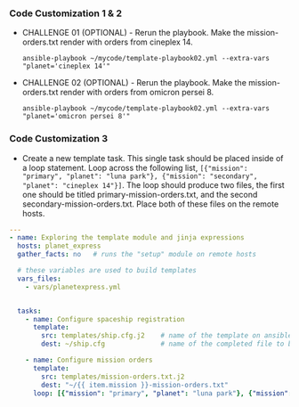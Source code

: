 ### Code Customization 1 & 2

- CHALLENGE 01 (OPTIONAL) - Rerun the playbook. Make the mission-orders.txt render with orders from cineplex 14.
    
    `ansible-playbook ~/mycode/template-playbook02.yml --extra-vars "planet='cineplex 14'"`
    
- CHALLENGE 02 (OPTIONAL) - Rerun the playbook. Make the mission-orders.txt render with orders from omicron persei 8.

    `ansible-playbook ~/mycode/template-playbook02.yml --extra-vars "planet='omicron persei 8'"`
    
### Code Customization 3

- Create a new template task. This single task should be placed inside of a loop statement. Loop across the following list, `[{"mission": "primary", "planet": "luna park"}, {"mission": "secondary", "planet": "cineplex 14"}]`. The loop should produce two files, the first one should be titled primary-mission-orders.txt, and the second secondary-mission-orders.txt. Place both of these files on the remote hosts.

```yaml
---
- name: Exploring the template module and jinja expressions
  hosts: planet_express
  gather_facts: no   # runs the "setup" module on remote hosts

  # these variables are used to build templates
  vars_files:
    - vars/planetexpress.yml


  tasks:
    - name: Configure spaceship registration
      template:
        src: templates/ship.cfg.j2    # name of the template on ansible controller
        dest: ~/ship.cfg              # name of the completed file to be placed on the target system

    - name: Configure mission orders
      template:
        src: templates/mission-orders.txt.j2
        dest: "~/{{ item.mission }}-mission-orders.txt"
      loop: [{"mission": "primary", "planet": "luna park"}, {"mission": "secondary", "planet": "cineplex 14"}]     
```

